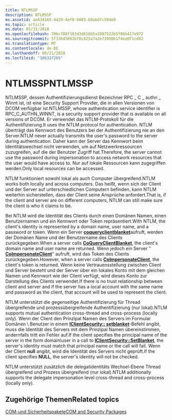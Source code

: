 ```yaml
---
title: NTLMSSP
description: NTLMSSP
ms.assetid: ae434165-4429-4ef0-b083-60abdfc50de0
ms.topic: article
ms.date: 05/31/2018
ms.openlocfilehash: 706c788f103d3d616b5a3087522b5f06b417e972
ms.sourcegitcommit: 5f33645661bf8c825a7a2e73950b1f4ea0f1cd82
ms.translationtype: MT
ms.contentlocale: de-DE
ms.lasthandoff: 08/21/2020
ms.locfileid: "106337265"
---
```

# <a name="ntlmssp"></a><span data-ttu-id="3a465-103">NTLMSSP</span><span class="sxs-lookup"><span data-stu-id="3a465-103">NTLMSSP</span></span>

<span data-ttu-id="3a465-104">NTLMSSP, dessen Authentifizierungsdienst Bezeichner RPC \_ C \_ authn \_ Winnt ist, ist eine Security Support Provider, die in allen Versionen von DCOM verfügbar ist.</span><span class="sxs-lookup"><span data-stu-id="3a465-104">NTLMSSP, whose authentication service identifier is RPC\_C\_AUTHN\_WINNT, is a security support provider that is available on all versions of DCOM.</span></span> <span data-ttu-id="3a465-105">Er verwendet das NTLM-Protokoll für die Authentifizierung.</span><span class="sxs-lookup"><span data-stu-id="3a465-105">It uses the NTLM protocol for authentication.</span></span> <span data-ttu-id="3a465-106">NTLM überträgt das Kennwort des Benutzers bei der Authentifizierung nie an den Server.</span><span class="sxs-lookup"><span data-stu-id="3a465-106">NTLM never actually transmits the user's password to the server during authentication.</span></span> <span data-ttu-id="3a465-107">Daher kann der Server das Kennwort beim Identitätswechsel nicht verwenden, um auf Netzwerkressourcen zuzugreifen, auf die der Benutzer Zugriff hat.</span><span class="sxs-lookup"><span data-stu-id="3a465-107">Therefore, the server cannot use the password during impersonation to access network resources that the user would have access to.</span></span> <span data-ttu-id="3a465-108">Nur auf lokale Ressourcen kann zugegriffen werden.</span><span class="sxs-lookup"><span data-stu-id="3a465-108">Only local resources can be accessed.</span></span>

<span data-ttu-id="3a465-109">NTLM funktioniert sowohl lokal als auch Computer übergreifend.</span><span class="sxs-lookup"><span data-stu-id="3a465-109">NTLM works both locally and across computers.</span></span> <span data-ttu-id="3a465-110">Das heißt, wenn sich der Client und der Server auf unterschiedlichen Computern befinden, kann NTLM weiterhin sicherstellen, dass der Client seine Ansprüche anfordert.</span><span class="sxs-lookup"><span data-stu-id="3a465-110">That is, if the client and server are on different computers, NTLM can still make sure the client is who it claims to be.</span></span>

<span data-ttu-id="3a465-111">Bei NTLM wird die Identität des Clients durch einen Domänen Namen, einen Benutzernamen und ein Kennwort oder Token repräsentiert.</span><span class="sxs-lookup"><span data-stu-id="3a465-111">With NTLM, the client's identity is represented by a domain name, user name, and a password or token.</span></span> <span data-ttu-id="3a465-112">Wenn ein Server [**coqueryclientblanket**](/windows/desktop/api/combaseapi/nf-combaseapi-coqueryclientblanket)aufruft, werden der Domänen Name und der Benutzername des Clients zurückgegeben.</span><span class="sxs-lookup"><span data-stu-id="3a465-112">When a server calls [**CoQueryClientBlanket**](/windows/desktop/api/combaseapi/nf-combaseapi-coqueryclientblanket), the client's domain name and user name are returned.</span></span> <span data-ttu-id="3a465-113">Wenn jedoch ein Server " [**CoImpersonateClient**](/windows/desktop/api/combaseapi/nf-combaseapi-coimpersonateclient)" aufruft, wird das Token des Clients zurückgegeben.</span><span class="sxs-lookup"><span data-stu-id="3a465-113">However, when a server calls [**CoImpersonateClient**](/windows/desktop/api/combaseapi/nf-combaseapi-coimpersonateclient), the client's token is returned.</span></span> <span data-ttu-id="3a465-114">Wenn keine Vertrauensstellung zwischen Client und Server besteht und der Server über ein lokales Konto mit dem gleichen Namen und Kennwort wie der Client verfügt, wird dieses Konto zur Darstellung des Clients verwendet.</span><span class="sxs-lookup"><span data-stu-id="3a465-114">If there is no trust relationship between client and server and if the server has a local account with the same name and password as the client, that account will be used to represent the client.</span></span>

<span data-ttu-id="3a465-115">NTLM unterstützt die gegenseitige Authentifizierung für Thread übergreifende und prozessübergreifende Authentifizierung (nur lokal).</span><span class="sxs-lookup"><span data-stu-id="3a465-115">NTLM supports mutual authentication cross-thread and cross-process (locally only).</span></span> <span data-ttu-id="3a465-116">Wenn der Client den Prinzipal Namen des Servers im Formular Domänen \\ Benutzer in einem [**IClientSecurity:: setblanket**](/windows/win32/api/objidl/nf-objidl-iclientsecurity-setblanket)-Befehl angibt, muss die Identität des Servers mit dem Prinzipal Namen übereinstimmen, andernfalls tritt ein Fehler auf.</span><span class="sxs-lookup"><span data-stu-id="3a465-116">If the client specifies the principal name of the server in the form domain\\user in a call to [**IClientSecurity::SetBlanket**](/windows/win32/api/objidl/nf-objidl-iclientsecurity-setblanket), the server's identity must match that principal name or the call will fail.</span></span> <span data-ttu-id="3a465-117">Wenn der Client **null** angibt, wird die Identität des Servers nicht geprüft.</span><span class="sxs-lookup"><span data-stu-id="3a465-117">If the client specifies **NULL**, the server's identity will not be checked.</span></span>

<span data-ttu-id="3a465-118">NTLM unterstützt zusätzlich die delegatidentitäts Wechsel-Ebene Thread übergreifend und Prozess übergreifend (nur lokal).</span><span class="sxs-lookup"><span data-stu-id="3a465-118">NTLM additionally supports the delegate impersonation level cross-thread and cross-process (locally only).</span></span>

## <a name="related-topics"></a><span data-ttu-id="3a465-119">Zugehörige Themen</span><span class="sxs-lookup"><span data-stu-id="3a465-119">Related topics</span></span>

<dl> <dt>

[<span data-ttu-id="3a465-120">COM-und Sicherheitspakete</span><span class="sxs-lookup"><span data-stu-id="3a465-120">COM and Security Packages</span></span>](com-and-security-packages.md)
</dt> </dl>

 

 